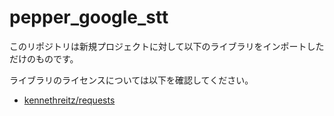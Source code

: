 # pepper_google_stt

このリポジトリは新規プロジェクトに対して以下のライブラリをインポートしただけのものです。

ライブラリのライセンスについては以下を確認してください。

* [kennethreitz/requests](https://github.com/kennethreitz/requests)
